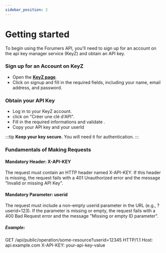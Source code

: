 ```yaml
---
sidebar_position: 2
---
```


# Getting started

To begin using the Forumers API, you'll need to sign up for an account on the api key manager service (KeyZ) and obtain an API key.

### Sign up for an Account on KeyZ

- Open the **[KeyZ page](https://keyz-delta.vercel.app/)**.
- Click on signup and fill in the required fields, including your name, email address, and password.

### Obtain your API Key
- Log in to your KeyZ account.
- click on "Créer une clé d'API".
- Fill in the required informations and validate .
- Copy your API key and your userId

:::tip
**Keep your key secure.** You will need it for authentication.
:::

### Fundamentals of Making Requests
#### Mandatory Header: X-API-KEY
The request must contain an HTTP header named X-API-KEY.
If this header is missing, the request fails with a 401 Unauthorized error and the message "Invalid or missing API Key".

#### Mandatory Parameter: userid
The request must include a non-empty userid parameter in the URL (e.g., ?userid=123).
If the parameter is missing or empty, the request fails with a 400 Bad Request error and the message "Missing or empty ID parameter".

##### Example: 
GET /api/public/operation/some-resource?userid=12345 HTTP/1.1
Host: api.example.com
X-API-KEY: your-api-key-value

